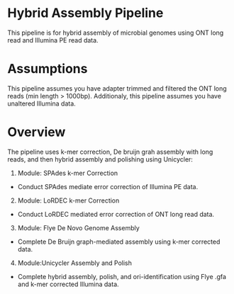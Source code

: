 # Hybrid Assembly Pipeline
This pipeline is for hybrid assembly of microbial genomes using ONT long read and Illumina PE read data.  

# Assumptions
This pipeline assumes you have adapter trimmed and filtered the ONT long reads (min length > 1000bp). Additionaly, this pipeline assumes you have unaltered Illumina data.  

# Overview
The pipeline uses k-mer correction, De bruijn grah assembly with long reads, and then hybrid assembly and polishing using Unicycler:
1. Module: SPAdes k-mer Correction
+ Conduct SPAdes mediate error correction of Illumina PE data.
2. Module: LoRDEC k-mer Correction
+ Conduct LoRDEC mediated error correction of ONT long read data.
3. Module: Flye De Novo Genome Assembly
+ Complete De Bruijn graph-mediated assembly using k-mer corrected data.  
4. Module:Unicycler Assembly and Polish
+ Complete hybrid assembly, polish, and ori-identification using Flye .gfa and k-mer corrected Illumina data.
